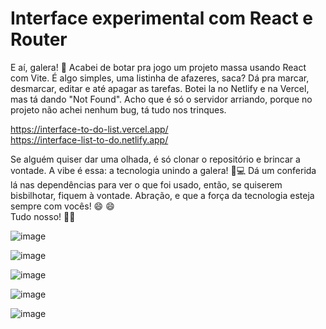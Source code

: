 # Interface experimental com React e Router
E aí, galera! 🚀 Acabei de botar pra jogo um projeto massa usando React com Vite. É algo simples, uma listinha de afazeres, saca? Dá pra marcar, desmarcar, editar e até apagar as tarefas.
Botei la no Netlify e na Vercel, mas tá dando "Not Found". Acho que é só o servidor arriando, porque no projeto não achei nenhum bug, tá tudo nos trinques.

https://interface-to-do-list.vercel.app/ <br> https://interface-list-to-do.netlify.app/

Se alguém quiser dar uma olhada, é só clonar o repositório e brincar a vontade. A vibe é essa: a tecnologia unindo a galera! 🤖💻 Dá um conferida lá nas dependências para ver o que foi usado, então, se quiserem bisbilhotar, fiquem à vontade. 
Abração, e que a força da tecnologia esteja sempre com vocês! 😄 :smile: <br>
Tudo nosso! 🚀👾

![image](https://github.com/MatheusNascimento99/Interface-To--Do--List/assets/139829100/62165c1d-f242-4f10-b1cd-0429bce32203)

![image](https://github.com/MatheusNascimento99/Interface-To--Do--List/assets/139829100/58a33164-0214-444f-8080-fbdfbd285156)

![image](https://github.com/MatheusNascimento99/Interface-To--Do--List/assets/139829100/6829c546-3c5b-46e9-adc4-e19e1659a643)

![image](https://github.com/MatheusNascimento99/Interface-To--Do--List/assets/139829100/f409fed3-b109-4c1a-b2bb-149794044b17)


![image](https://github.com/MatheusNascimento99/Interface-To--Do--List/assets/139829100/ec57821f-25cb-4ce9-86d2-f7a9c04cb673)
